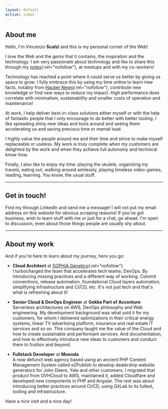 ```yaml
---
layout: default
active: index
---
```


<div class="card" markdown="1">

## About me

Hello, I'm Vincenzo **Scalzi** and this is my personal corner of the Web!

I love the Web and the gems that it contains, the inspiration and the technology. I am very passionate about technology
and like to share this through my [notes](https://github.com/vcz-fr/meetup-notes){:rel="nofollow"}, at meetups and with
my co-workers!

Technology has reached a point where it could serve us better by giving us space to grow. I fully embrace this by using
my time online to learn new facts, notably from [Hacker News](https://news.ycombinator.com/){:rel="nofollow"},
contribute new knowledge or find new ways to reduce my impact. High performance does correlate with minimalism,
sustainability and smaller costs of operation and maintenance!

At work, I help deliver best-in-class solutions either myself or with the help of fantastic people that I only encourage
to do better with better tooling. I like spreading shiny new ideas and tools around and seeing them accelerating us and
saving precious time or mental load.

I highly value the people around me and their time and strive to make myself replaceable or useless. My work is truly
complete when my customers are delighted by the work and when they achieve full autonomy and technical know-how.

Finally, I also like to enjoy my time: playing the ukulele, organizing my travels, eating out, walking around aimlessly,
playing timeless video-games, reading, learning. You know, the usual stuff.

***

## Get in touch!

Find my through LinkedIn and send me a message! I will not put my email address on this website for obvious scraping
reasons! If you've got business, wish to learn stuff with me or just for a chat, go ahead. I'm open to discussion, even
about those things people are usually shy about.

***

## About my work

And if you're here to learn about my journey, here you go:

- **Cloud Architect** at [SOPHiA Genetics](https://www.sophiagenetics.com/){:rel="nofollow"}  
  I turbocharged the team that accelerates tech teams; DevOps. By introducing missing practices and a different way of
  working. Commit conventions, release automation, foundational Cloud layers automation, simplifying infrastructure and
  CI/CD, etc. It's not just tech and that's what is refreshing about it!

- **Senior Cloud & DevOps Engineer** at **Gekko Part of Accenture**  
  Serverless architectures on AWS, DevOps philosophy and Web engineering. My development background was what sold it for
  my customers, for whom I delivered optimizations in their critical energy systems, linear TV advertising platform,
  insurance and real estate IT services and so on. This company taught me the value of the Cloud and how to create
  sustainable and performant services. And documentation, and how to effectively introduce new ideas to customers and
  conduct them to fruition and beyond.

- **Fullstack Developer** at **Moonda**  
  A now defunct web agency based using an ancient PHP Content Management System called eZPublish to develop dealership
  website generators for John Deere, Yale and other customers. I migrated that product from OVHCloud to AWS, maintained
  it, added Cloudflare and developed new components in PHP and Angular. The rest was about introducing better practices
  around CI/CD, using GitLab to its fullest, tooling and infrastructure.

Have a nice visit and a nice day!

</div>